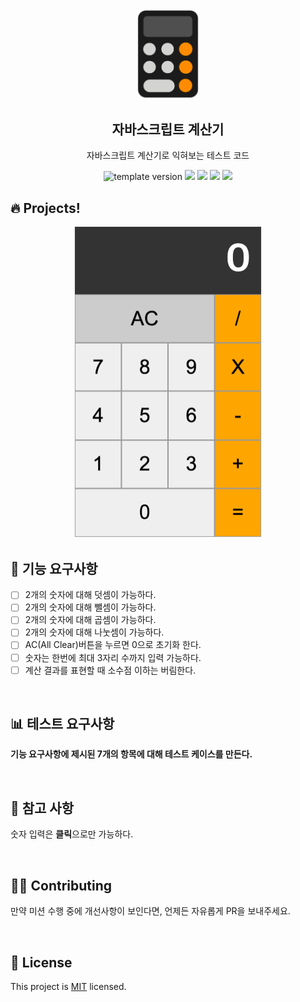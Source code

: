 <br/>
<br/>

<p align="middle" >
  <img width="100px;" src="src/images/calculator_icon.png"/>
</p>
<h2 align="middle">자바스크립트 계산기</h2>
<p align="middle">자바스크립트 계산기로 익혀보는 테스트 코드</p>
<p align="middle">
  <img src="https://img.shields.io/badge/version-1.0.0-blue?style=flat-square" alt="template version"/>
  <img src="https://img.shields.io/badge/language-html-red.svg?style=flat-square"/>
  <img src="https://img.shields.io/badge/language-css-blue.svg?style=flat-square"/>
  <img src="https://img.shields.io/badge/language-js-yellow.svg?style=flat-square"/>
  <img src="https://img.shields.io/badge/license-MIT-brightgreen.svg?style=flat-square"/>
</p>

## 🔥 Projects!

<p align="middle">
  <img width="300" src="src/images/calculator_ui.png">
</p>

## 🎯 기능 요구사항

-   [ ] 2개의 숫자에 대해 덧셈이 가능하다.
-   [ ] 2개의 숫자에 대해 뺄셈이 가능하다.
-   [ ] 2개의 숫자에 대해 곱셈이 가능하다.
-   [ ] 2개의 숫자에 대해 나눗셈이 가능하다.
-   [ ] AC(All Clear)버튼을 누르면 0으로 초기화 한다.
-   [ ] 숫자는 한번에 최대 3자리 수까지 입력 가능하다.
-   [ ] 계산 결과를 표현할 때 소수점 이하는 버림한다.

<br/>

## 📊 테스트 요구사항

**기능 요구사항에 제시된 7개의 항목에 대해 테스트 케이스를 만든다.**

<br/>

## 📄 참고 사항

숫자 입력은 **클릭**으로만 가능하다.

<br/>

## 👏🏼 Contributing

만약 미션 수행 중에 개선사항이 보인다면, 언제든 자유롭게 PR을 보내주세요.

<br/>

## 📝 License

This project is [MIT](https://github.com/blackcoffee-study/js-calculator/blob/master/LICENSE) licensed.
